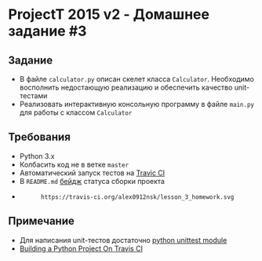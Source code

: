 # ProjectT 2015 v2 - Домашнее задание #3
## Задание
- В файле `calculator.py` описан скелет класса `Calculator`. Необходимо восполнить недостающую реализацию и обеспечить качество unit-тестами
- Реализовать интерактивную консольную программу в файле `main.py` для работы с классом `Calculator`

## Требования
- Python 3.x
- Колбасить код не в ветке `master`
- Автоматический запуск тестов на [Travic CI](https://travis-ci.org/)
- В `README.md` [бейдж](http://docs.travis-ci.com/user/status-images/) статуса сборки проекта
- 
            https://travis-ci.org/alex0912nsk/lesson_3_homework.svg

## Примечание
- Для написания unit-тестов достаточно [python unittest module](https://docs.python.org/3/library/unittest.html)
- [Building a Python Project On Travis CI](http://docs.travis-ci.com/user/languages/python/)

